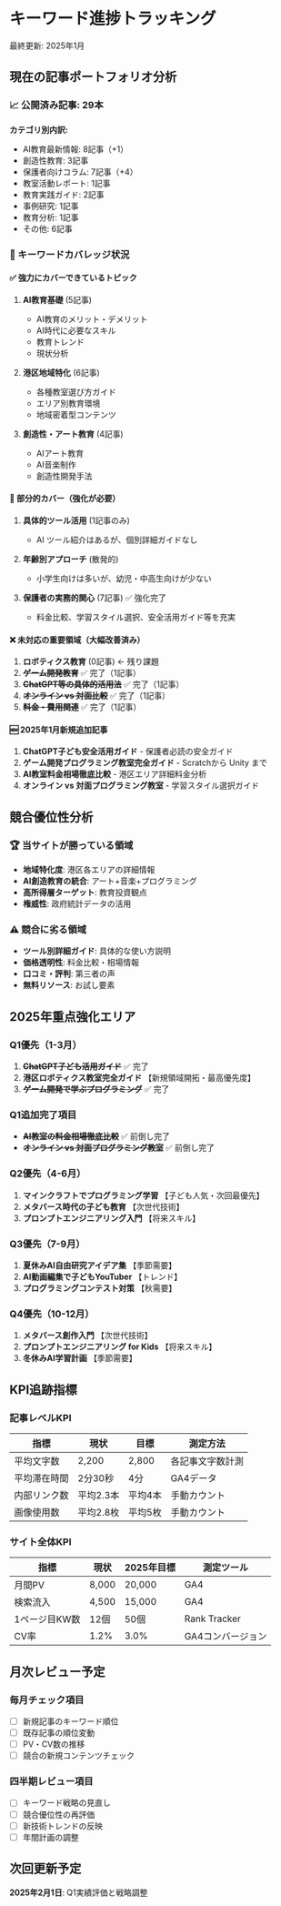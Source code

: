 # キーワード進捗トラッキング

最終更新: 2025年1月

## 現在の記事ポートフォリオ分析

### 📈 公開済み記事: 29本
**カテゴリ別内訳:**
- AI教育最新情報: 8記事（+1）
- 創造性教育: 3記事  
- 保護者向けコラム: 7記事（+4）
- 教室活動レポート: 1記事
- 教育実践ガイド: 2記事
- 事例研究: 1記事
- 教育分析: 1記事
- その他: 6記事

### 🎯 キーワードカバレッジ状況

#### ✅ 強力にカバーできているトピック
1. **AI教育基礎** (5記事)
   - AI教育のメリット・デメリット
   - AI時代に必要なスキル
   - 教育トレンド
   - 現状分析

2. **港区地域特化** (6記事)
   - 各種教室選び方ガイド
   - エリア別教育環境
   - 地域密着型コンテンツ

3. **創造性・アート教育** (4記事)
   - AIアート教育
   - AI音楽制作
   - 創造性開発手法

#### 🔄 部分的カバー（強化が必要）
1. **具体的ツール活用** (1記事のみ)
   - AI ツール紹介はあるが、個別詳細ガイドなし
   
2. **年齢別アプローチ** (散発的)
   - 小学生向けは多いが、幼児・中高生向けが少ない

3. **保護者の実務的関心** (7記事) ✅ 強化完了
   - 料金比較、学習スタイル選択、安全活用ガイド等を充実

#### ❌ 未対応の重要領域（大幅改善済み）
1. **ロボティクス教育** (0記事) ← 残り課題
2. ~~**ゲーム開発教育**~~ ✅ 完了（1記事）
3. ~~**ChatGPT等の具体的活用法**~~ ✅ 完了（1記事）
4. ~~**オンライン vs 対面比較**~~ ✅ 完了（1記事）
5. ~~**料金・費用関連**~~ ✅ 完了（1記事）

#### 🆕 2025年1月新規追加記事
1. **ChatGPT子ども安全活用ガイド** - 保護者必読の安全ガイド
2. **ゲーム開発プログラミング教室完全ガイド** - Scratchから Unity まで
3. **AI教室料金相場徹底比較** - 港区エリア詳細料金分析
4. **オンライン vs 対面プログラミング教室** - 学習スタイル選択ガイド

## 競合優位性分析

### 🏆 当サイトが勝っている領域
- **地域特化度**: 港区各エリアの詳細情報
- **AI創造教育の統合**: アート+音楽+プログラミング
- **高所得層ターゲット**: 教育投資観点
- **権威性**: 政府統計データの活用

### ⚠️ 競合に劣る領域  
- **ツール別詳細ガイド**: 具体的な使い方説明
- **価格透明性**: 料金比較・相場情報
- **口コミ・評判**: 第三者の声
- **無料リソース**: お試し要素

## 2025年重点強化エリア

### Q1優先（1-3月）
1. ~~**ChatGPT子ども活用ガイド**~~ ✅ 完了
2. **港区ロボティクス教室完全ガイド** 【新規領域開拓・最高優先度】
3. ~~**ゲーム開発で学ぶプログラミング**~~ ✅ 完了

### Q1追加完了項目
- ~~**AI教室の料金相場徹底比較**~~ ✅ 前倒し完了
- ~~**オンライン vs 対面プログラミング教室**~~ ✅ 前倒し完了

### Q2優先（4-6月）
1. **マインクラフトでプログラミング学習** 【子ども人気・次回最優先】
2. **メタバース時代の子ども教育** 【次世代技術】
3. **プロンプトエンジニアリング入門** 【将来スキル】

### Q3優先（7-9月）
1. **夏休みAI自由研究アイデア集** 【季節需要】
2. **AI動画編集で子どもYouTuber** 【トレンド】
3. **プログラミングコンテスト対策** 【秋需要】

### Q4優先（10-12月）
1. **メタバース創作入門** 【次世代技術】
2. **プロンプトエンジニアリング for Kids** 【将来スキル】
3. **冬休みAI学習計画** 【季節需要】

## KPI追跡指標

### 記事レベルKPI
| 指標 | 現状 | 目標 | 測定方法 |
|------|------|------|----------|
| 平均文字数 | 2,200 | 2,800 | 各記事文字数計測 |
| 平均滞在時間 | 2分30秒 | 4分 | GA4データ |
| 内部リンク数 | 平均2.3本 | 平均4本 | 手動カウント |
| 画像使用数 | 平均2.8枚 | 平均5枚 | 手動カウント |

### サイト全体KPI
| 指標 | 現状 | 2025年目標 | 測定ツール |
|------|------|------------|------------|
| 月間PV | 8,000 | 20,000 | GA4 |
| 検索流入 | 4,500 | 15,000 | GA4 |
| 1ページ目KW数 | 12個 | 50個 | Rank Tracker |
| CV率 | 1.2% | 3.0% | GA4コンバージョン |

## 月次レビュー予定

### 毎月チェック項目
- [ ] 新規記事のキーワード順位
- [ ] 既存記事の順位変動
- [ ] PV・CV数の推移
- [ ] 競合の新規コンテンツチェック

### 四半期レビュー項目
- [ ] キーワード戦略の見直し
- [ ] 競合優位性の再評価  
- [ ] 新技術トレンドの反映
- [ ] 年間計画の調整

## 次回更新予定
**2025年2月1日**: Q1実績評価と戦略調整